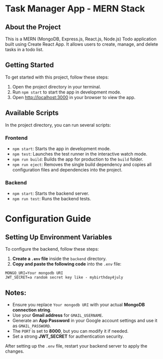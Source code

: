 # Task Manager App - MERN Stack

## About the Project
This is a MERN (MongoDB, Express.js, React.js, Node.js) Todo application built using Create React App. It allows users to create, manage, and delete tasks in a todo list.

## Getting Started
To get started with this project, follow these steps:

1. Open the project directory in your terminal.
2. Run `npm start` to start the app in development mode.
3. Open [http://localhost:3000](http://localhost:3000) in your browser to view the app.

## Available Scripts
In the project directory, you can run several scripts:

### Frontend

- `npm start`: Starts the app in development mode.
- `npm test`: Launches the test runner in the interactive watch mode.
- `npm run build`: Builds the app for production to the `build` folder.
- `npm run eject`: Removes the single build dependency and copies all configuration files and dependencies into the project.

### Backend

- `npm start`: Starts the backend server.
- `npm run test`: Runs the backend tests.
# Configuration Guide

## Setting Up Environment Variables

To configure the backend, follow these steps:

1. **Create a `.env` file** inside the `backend` directory.
2. **Copy and paste the following code** into the `.env` file:

```env
MONGO_URI=Your mongodb URI
JWT_SECRET=a random secret key like - mybirthday4july
```

## Notes:
- Ensure you replace `Your mongodb URI` with your actual **MongoDB connection string**.
- Use your **Gmail address** for `GMAIL_USERNAME`.
- Generate an **App Password** in your Google account settings and use it as `GMAIL_PASSWORD`.
- The `PORT` is set to **8000**, but you can modify it if needed.
- Set a strong **JWT_SECRET** for authentication security.

After setting up the `.env` file, restart your backend server to apply the changes.

